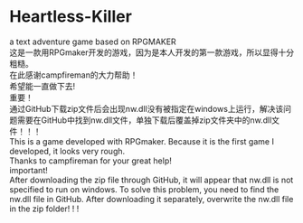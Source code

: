 # Heartless-Killer
a text adventure game based on RPGMAKER    
这是一款用RPGmaker开发的游戏，因为是本人开发的第一款游戏，所以显得十分粗糙。  
在此感谢campfireman的大力帮助！  
希望能一直做下去!  
重要！  
通过GitHub下载zip文件后会出现nw.dll没有被指定在windows上运行，解决该问题需要在GitHub中找到nw.dll文件，单独下载后覆盖掉zip文件夹中的nw.dll文件！！！   
This is a game developed with RPGmaker. Because it is the first game I developed, it looks very rough.   
Thanks to campfireman for your great help!   
important!   
After downloading the zip file through GitHub, it will appear that nw.dll is not specified to run on windows. To solve this problem, you need to find the nw.dll file in GitHub. After downloading it separately, overwrite the nw.dll file in the zip folder! ! !   
